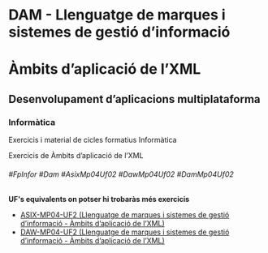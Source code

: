 # DAM - Llenguatge de marques i sistemes de gestió d’informació
# Àmbits d’aplicació de l’XML
## Desenvolupament d’aplicacions multiplataforma
### Informàtica

Exercicis i material de cicles formatius Informàtica

Exercicis de Àmbits d’aplicació de l’XML

###### #FpInfor #Dam #AsixMp04Uf02 #DawMp04Uf02 #DamMp04Uf02

**UF's equivalents on potser hi trobaràs més exercicis**
* [ASIX-MP04-UF2 (Llenguatge de marques i sistemes de gestió d’informació - Àmbits d’aplicació de l’XML)](/ASIX/ASIX-MP04/ASIX-MP04-UF2)
* [DAW-MP04-UF2 (Llenguatge de marques i sistemes de gestió d’informació - Àmbits d’aplicació de l’XML)](/DAW/DAW-MP04/DAW-MP04-UF2)
